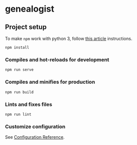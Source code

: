 # genealogist

## Project setup
To make `npm` work with python 3, follow [this article](https://www.freecodecamp.org/news/python-version-on-mac-update/) instructions.
```
npm install
```

### Compiles and hot-reloads for development
```
npm run serve
```

### Compiles and minifies for production
```
npm run build
```

### Lints and fixes files
```
npm run lint
```

### Customize configuration
See [Configuration Reference](https://cli.vuejs.org/config/).

